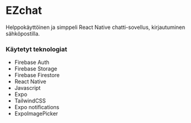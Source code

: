 # EZchat

Helppokäyttöinen ja simppeli React Native chatti-sovellus, kirjautuminen sähköpostilla.

### Käytetyt teknologiat

- Firebase Auth
- Firebase Storage
- Firebase Firestore
- React Native
- Javascript
- Expo
- TailwindCSS
- Expo notifications
- ExpoImagePicker

